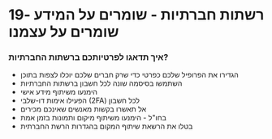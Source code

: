 
# 19רשתות חברתיות \- שומרים על המידע \- שומרים על עצמנו

### איך תדאגו לפרטיותכם ברשתות החברתיות?

* הגדירו את הפרופיל שלכם כפרטי כדי שרק חברים שלכם יוכלו לצפות בתוכן  
* השתמשו בסיסמה שונה לכל חשבון ברשתות החברתיות  
* הימנעו משיתוף מידע אישי  
* הפעילו אימות דו-שלבי (2FA) לכל חשבון  
* אל תאשרו בקשות מאנשים שאינכם מכירים  
* בחו"ל \- הימנעו משיתוף מיקום ותמונות בזמן אמת  
* בטלו את הרשאת שיתוף המקום בהגדרות הרשת החברתית
